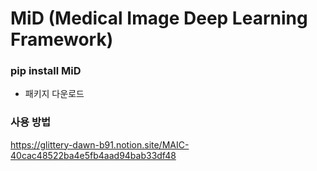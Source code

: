 # MiD (Medical Image Deep Learning Framework)


### pip install MiD
- 패키지 다운로드


### 사용 방법
https://glittery-dawn-b91.notion.site/MAIC-40cac48522ba4e5fb4aad94bab33df48
